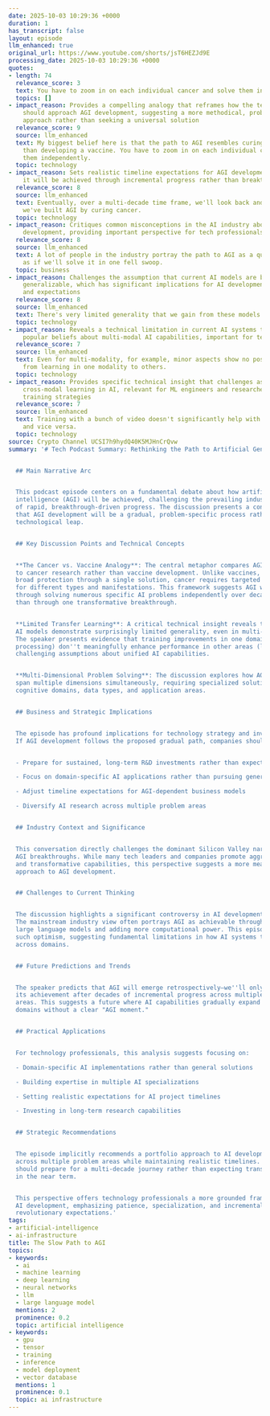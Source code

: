 ```yaml
---
date: 2025-10-03 10:29:36 +0000
duration: 1
has_transcript: false
layout: episode
llm_enhanced: true
original_url: https://www.youtube.com/shorts/jsT6HEZJd9E
processing_date: 2025-10-03 10:29:36 +0000
quotes:
- length: 74
  relevance_score: 3
  text: You have to zoom in on each individual cancer and solve them independently
  topics: []
- impact_reason: Provides a compelling analogy that reframes how the tech industry
    should approach AGI development, suggesting a more methodical, problem-specific
    approach rather than seeking a universal solution
  relevance_score: 9
  source: llm_enhanced
  text: My biggest belief here is that the path to AGI resembles curing cancer more
    than developing a vaccine. You have to zoom in on each individual cancer and solve
    them independently.
  topic: technology
- impact_reason: Sets realistic timeline expectations for AGI development and suggests
    it will be achieved through incremental progress rather than breakthrough moments
  relevance_score: 8
  source: llm_enhanced
  text: Eventually, over a multi-decade time frame, we'll look back and realize that
    we've built AGI by curing cancer.
  topic: technology
- impact_reason: Critiques common misconceptions in the AI industry about rapid AGI
    development, providing important perspective for tech professionals and investors
  relevance_score: 8
  source: llm_enhanced
  text: A lot of people in the industry portray the path to AGI as a quick solution,
    as if we'll solve it in one fell swoop.
  topic: business
- impact_reason: Challenges the assumption that current AI models are becoming more
    generalizable, which has significant implications for AI development strategies
    and expectations
  relevance_score: 8
  source: llm_enhanced
  text: There's very limited generality that we gain from these models.
  topic: technology
- impact_reason: Reveals a technical limitation in current AI systems that contradicts
    popular beliefs about multi-modal AI capabilities, important for technical decision-making
  relevance_score: 7
  source: llm_enhanced
  text: Even for multi-modality, for example, minor aspects show no positive transfer
    from learning in one modality to others.
  topic: technology
- impact_reason: Provides specific technical insight that challenges assumptions about
    cross-modal learning in AI, relevant for ML engineers and researchers planning
    training strategies
  relevance_score: 7
  source: llm_enhanced
  text: Training with a bunch of video doesn't significantly help with text problems
    and vice versa.
  topic: technology
source: Crypto Channel UCSI7h9hydQ40K5MJHnCrQvw
summary: '# Tech Podcast Summary: Rethinking the Path to Artificial General Intelligence


  ## Main Narrative Arc


  This podcast episode centers on a fundamental debate about how artificial general
  intelligence (AGI) will be achieved, challenging the prevailing industry narrative
  of rapid, breakthrough-driven progress. The discussion presents a contrarian view
  that AGI development will be a gradual, problem-specific process rather than a singular
  technological leap.


  ## Key Discussion Points and Technical Concepts


  **The Cancer vs. Vaccine Analogy**: The central metaphor compares AGI development
  to cancer research rather than vaccine development. Unlike vaccines, which provide
  broad protection through a single solution, cancer requires targeted approaches
  for different types and manifestations. This framework suggests AGI will emerge
  through solving numerous specific AI problems independently over decades, rather
  than through one transformative breakthrough.


  **Limited Transfer Learning**: A critical technical insight reveals that current
  AI models demonstrate surprisingly limited generality, even in multi-modal applications.
  The speaker presents evidence that training improvements in one domain (like video
  processing) don''t meaningfully enhance performance in other areas (like text processing),
  challenging assumptions about unified AI capabilities.


  **Multi-Dimensional Problem Solving**: The discussion explores how AGI challenges
  span multiple dimensions simultaneously, requiring specialized solutions for different
  cognitive domains, data types, and application areas.


  ## Business and Strategic Implications


  The episode has profound implications for technology strategy and investment decisions.
  If AGI development follows the proposed gradual path, companies should:


  - Prepare for sustained, long-term R&D investments rather than expecting quick returns

  - Focus on domain-specific AI applications rather than pursuing general solutions

  - Adjust timeline expectations for AGI-dependent business models

  - Diversify AI research across multiple problem areas


  ## Industry Context and Significance


  This conversation directly challenges the dominant Silicon Valley narrative of imminent
  AGI breakthroughs. While many tech leaders and companies promote aggressive timelines
  and transformative capabilities, this perspective suggests a more measured, scientific
  approach to AGI development.


  ## Challenges to Current Thinking


  The discussion highlights a significant controversy in AI development philosophy.
  The mainstream industry view often portrays AGI as achievable through scaling current
  large language models and adding more computational power. This episode argues against
  such optimism, suggesting fundamental limitations in how AI systems transfer knowledge
  across domains.


  ## Future Predictions and Trends


  The speaker predicts that AGI will emerge retrospectively—we''ll only recognize
  its achievement after decades of incremental progress across multiple specialized
  areas. This suggests a future where AI capabilities gradually expand across different
  domains without a clear "AGI moment."


  ## Practical Applications


  For technology professionals, this analysis suggests focusing on:

  - Domain-specific AI implementations rather than general solutions

  - Building expertise in multiple AI specializations

  - Setting realistic expectations for AI project timelines

  - Investing in long-term research capabilities


  ## Strategic Recommendations


  The episode implicitly recommends a portfolio approach to AI development, investing
  across multiple problem areas while maintaining realistic timelines. Organizations
  should prepare for a multi-decade journey rather than expecting transformative breakthroughs
  in the near term.


  This perspective offers technology professionals a more grounded framework for understanding
  AI development, emphasizing patience, specialization, and incremental progress over
  revolutionary expectations.'
tags:
- artificial-intelligence
- ai-infrastructure
title: The Slow Path to AGI
topics:
- keywords:
  - ai
  - machine learning
  - deep learning
  - neural networks
  - llm
  - large language model
  mentions: 2
  prominence: 0.2
  topic: artificial intelligence
- keywords:
  - gpu
  - tensor
  - training
  - inference
  - model deployment
  - vector database
  mentions: 1
  prominence: 0.1
  topic: ai infrastructure
---
```


<!-- Episode automatically generated from analysis data -->
<!-- Processing completed: 2025-10-03 10:29:36 UTC -->
